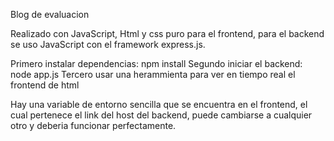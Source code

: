 Blog de evaluacion

Realizado con JavaScript, Html y css puro para el frontend,
para el backend se uso JavaScript con el framework express.js.

Primero instalar dependencias: npm install
Segundo iniciar el backend: node app.js
Tercero usar una herammienta para ver en tiempo real el frontend de html

Hay una variable de entorno sencilla que se encuentra en el frontend,
el cual pertenece el link del host del backend, puede cambiarse a cualquier otro
y deberia funcionar perfectamente.


